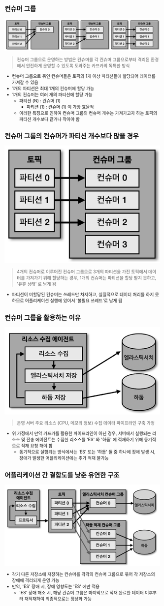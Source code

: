## 컨슈머 그룹

![img3.png](image/img3.png)

> 컨슈머 그룹으로 운영하는 방법은 컨슈머를 각 컨슈머 그룹으로부터 격리된 환경에서 안전하게 운영할 수 있도록 도와주는 카프카의 독특한 방식

- 컨슈머 그룹으로 묶인 컨슈머들은 토픽의 1개 이상 파티션들에 할당되어 데이터를 가져갈 수 있음
- 1개의 파티션은 최대 1개의 컨슈머에 할당 가능
- 1개의 컨슈머는 여러 개의 파티션에 할당 가능
  - 파티션 (N) : 컨슈머 (1)
    - 파티션 (1) : 컨슈머 (1) 이 가장 효율적
  - 이러한 특징으로 인하여 컨슈머 그룹의 컨슈머 개수는 가져가고자 하는 토픽의 파티션 개수보다 같거나 작아야 함

## 컨슈머 그룹의 컨슈머가 파티션 개수보다 많을 경우

![img4.png](image/img4.png)

> 4개의 컨슈머로 이루어진 컨슈머 그룹으로 3개의 파티션을 가진 토픽에서 데이터를 가져가기 위해 할당하는 경우, 1개의 컨슈머는 파티션을 할당 받지 못하고, '유휴 상태' 로 남게 됨

- 파티션이 미할당된 컨슈머는 쓰레드만 차지하고, 실질적으로 데이터 처리를 하지 못하므로 어플리케이션 실행에 있어서 '불필요 쓰레드'로 남게 됨

## 컨슈머 그룹을 활용하는 이유

![img5.png](image/img5.png)

> 운영 서버 주요 리소스 (CPU, 메모리 정보) 수집 데이터 파이프라인 구축 가정

- 위 가정에서 만약 카프카를 활용한 파이프라인이 아닌 경우, 서버에서 실행되는 리소스 및 전송 에이전트는 수집한 리소스를 'ES' 와 '하둡' 에 적재하기 위해 동기적으로 적재 요청 해야 함
  - 동기적으로 실행되는 방식에서는 'ES' 또는 '하둡' 둘 중 하나에 장애 발생 시, 장애가 발생한 어플리케이션에는 추가 적재 불가능

## 어플리케이션 간 결합도를 낮춘 유연한 구조

![img6.png](image/img6.png)

- 각기 다른 저장소에 저장하는 컨슈머를 각각의 컨슈머 그룹으로 묶어 각 저장소의 장애에 격리되게 운영 가능
- 만약, 'ES' 장애 시, 장애 영향도는 'ES' 에만 적용
  - 'ES' 장애 해소 시, 해당 컨슈머 그룹은 마지막으로 적재 완료한 데이터 이후부터 재적재하여 최종적으로는 정상화 가능
